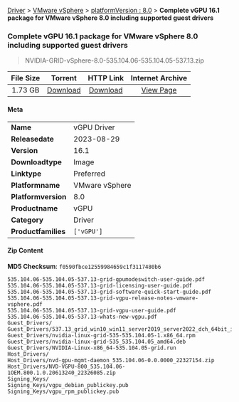 
[Driver](/README.md)  >  [VMware vSphere](/index/Driver/VMware_vSphere.md)  >  [platformVersion : 8.0](/index/Driver/VMware_vSphere/8.0.md)  >  **Complete vGPU 16.1 package for VMware vSphere 8.0 including supported guest drivers**


###    Complete vGPU 16.1 package for VMware vSphere 8.0 including supported guest drivers

> NVIDIA-GRID-vSphere-8.0-535.104.06-535.104.05-537.13.zip   


| **File Size** | **Torrent**  | **HTTP Link** | **Internet Archive** |
|:-------------:|:------------:|:-------------:|:--------------------:|
| 1.73 GB |  [Download](https://archive.org/download/nvgpu_NVIDIA-GRID-vSphere-8.0-535.104.06-535.104.05-537.13.zip/nvgpu_NVIDIA-GRID-vSphere-8.0-535.104.06-535.104.05-537.13.zip_archive.torrent)       | [Download](https://archive.org/compress/nvgpu_NVIDIA-GRID-vSphere-8.0-535.104.06-535.104.05-537.13.zip) | [View Page](https://archive.org/details/nvgpu_NVIDIA-GRID-vSphere-8.0-535.104.06-535.104.05-537.13.zip)       |

#### Meta

<table>
<tr><td><strong>Name</strong></td><td>vGPU Driver</td></tr>
<tr><td><strong>Releasedate</strong></td><td>2023-08-29</td></tr>
<tr><td><strong>Version</strong></td><td>16.1</td></tr>
<tr><td><strong>Downloadtype</strong></td><td>Image</td></tr>
<tr><td><strong>Linktype</strong></td><td>Preferred</td></tr>
<tr><td><strong>Platformname</strong></td><td>VMware vSphere</td></tr>
<tr><td><strong>Platformversion</strong></td><td>8.0</td></tr>
<tr><td><strong>Productname</strong></td><td>vGPU</td></tr>
<tr><td><strong>Category</strong></td><td>Driver</td></tr>
<tr><td><strong>Productfamilies</strong></td><td><code>['vGPU']</code></td></tr>
</table>

#### Zip Content

**MD5 Checksum**: `f0590fbce12559984659c1f3117480b6`

```text
535.104.06-535.104.05-537.13-grid-gpumodeswitch-user-guide.pdf
535.104.06-535.104.05-537.13-grid-licensing-user-guide.pdf
535.104.06-535.104.05-537.13-grid-software-quick-start-guide.pdf
535.104.06-535.104.05-537.13-grid-vgpu-release-notes-vmware-vsphere.pdf
535.104.06-535.104.05-537.13-grid-vgpu-user-guide.pdf
535.104.06-535.104.05-537.13-whats-new-vgpu.pdf
Guest_Drivers/
Guest_Drivers/537.13_grid_win10_win11_server2019_server2022_dch_64bit_international.exe
Guest_Drivers/nvidia-linux-grid-535-535.104.05-1.x86_64.rpm
Guest_Drivers/nvidia-linux-grid-535_535.104.05_amd64.deb
Guest_Drivers/NVIDIA-Linux-x86_64-535.104.05-grid.run
Host_Drivers/
Host_Drivers/nvd-gpu-mgmt-daemon_535.104.06-0.0.0000_22327154.zip
Host_Drivers/NVD-VGPU-800_535.104.06-1OEM.800.1.0.20613240_22326085.zip
Signing_Keys/
Signing_Keys/vgpu_debian_publickey.pub
Signing_Keys/vgpu_rpm_publickey.pub
```